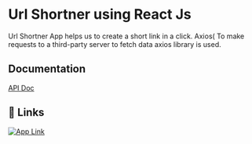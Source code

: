 # Url Shortner using React Js 

Url Shortner App helps us to create a short link in a click.
Axios(
To make requests to  a third-party server to fetch data axios library is used.


## Documentation

[API Doc](https://shrtco.de/docs/ )



## 🔗 Links

[![App Link](https://img.shields.io/badge/App_Link-0A66C2=linkedin&logoColor=white)](https://url-short-laksh.netlify.app/)

